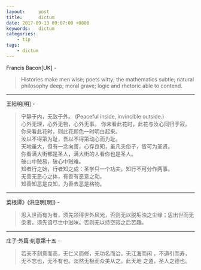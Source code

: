 ```yaml
---
layout:     post
title:      dictum
date: 2017-09-13 09:07:00 +0800
keywords:   dictum
categories:
	- tip
tags:		
	- dictum
---
```


Francis Bacon[UK] -  
>Histories make men wise; poets witty; the mathematics subtle; natural philosophy deep; moral grave; logic and rhetoric able to contend.  

---
王阳明[明] -  
>宁静于内，无敌于外。
>(Peaceful inside, invincible outside.)  
>心外无理，心外无物，心外无事。
>你未看此花时，此花与汝心同归于寂。你来看此花时，则此花颜色一时明白起来。  
>汝以不得第为耻，吾以不得第动心而为耻。  
>天地虽大，但有一念向善，心存良知，虽凡夫俗子，皆可为圣贤。  
>你看满大街都是圣人，满大街的人看你也是圣人。  
>破山中贼易，破心中贼难。  
>知者行之始，行者知之成：圣学只一个功夫，知行不可分作两事。  
>无善无恶心之体，有善有恶意之动。  
>知善知恶是良知，为善去恶是格物。  

---
菜根谭》(洪应明[明]) -  
>思入世而有为者，须先领得世外风光，否则无以脱垢浊之尘缘；思出世而无染者，须先谙尽世中滋味。否则无以持空寂之后苦趣。

---
庄子·外篇·刻意第十五 -  
>若夫不刻意而高，无仁义而修，无功名而治，无江海而闲 ，不道引而寿，无不忘也，无不有也。淡然无极而众美从之。此天地 之道，圣人之德也。